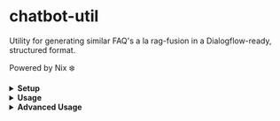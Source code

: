 # chatbot-util

Utility for generating similar FAQ's a la rag-fusion in a Dialogflow-ready, structured format.

Powered by Nix ❄️

<details>
<summary><b>Setup</b></summary>
<b>Important: Linux, MacOS, and WSL are supported. Must install Ollama and flake-enabled Nix before running anything.</b>

Start Ollama server (second command only needs to be run if model has not already been installed):

    ollama serve
    ollama pull mistral

<i>Note: I recommend running Ollama as a system service to avoid needing to run 'ollama serve' every time I boot.</i>
</details>

<details>
<summary><b>Usage</b></summary>
Before the FAQ can be extended by the LLM, the initial FAQ must be added to ~/.chatbot-util/

Also, an updated employee list must be included in ~/.chatbot-util/employees.txt, and likewise for cen_answers.txt, robotics_answers.txt, instr_answers.txt, and phrases.txt

Once there, run the app:

    nix run github:collegiate-edu-nation/chatbot-util

<i>*Note: Ollama must be running in the background in order for the app to actually get a response- see <b>Setup</b> for commands. It's also worthwhile to make sure the LLMs are running on your GPU, otherwise responses are unbearably slow</i>

This will create the extended FAQ in the same directory. Make sure to cover both CEN and Collegiate Edu-Nation as appropriate in cen_answers.txt, as Gemini gets confused.
</details>

<details>
<summary><b>Advanced Usage</b></summary>
To edit the code itself:

    git clone https://github.com/camdenboren/chatbot-util.git
    modify files in src as desired (and add new files to setup.py)
    nix run /path/to/chatbot-util
</details>
